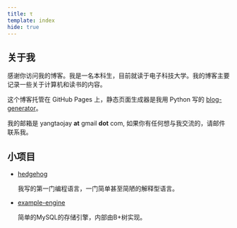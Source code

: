 ```yaml
---
title: τ
template: index
hide: true
---
```


## 关于我

感谢你访问我的博客。我是一名本科生，目前就读于电子科技大学。我的博客主要记录一些关于计算机和读书的内容。

这个博客托管在 GitHub Pages 上，静态页面生成器是我用 Python 写的 [blog-generator](https://github.com/yangtau/static-blog-generator)。

我的邮箱是 yangtaojay **at** gmail **dot** com, 如果你有任何想与我交流的，请邮件联系我。

## 小项目

- [hedgehog](https://github.com/yangtau/hedgehog)

    我写的第一门编程语言，一门简单甚至简陋的解释型语言。

- [example-engine](https://github.com/yangtau/example-engine)

    简单的MySQL的存储引擎，内部由B+树实现。
